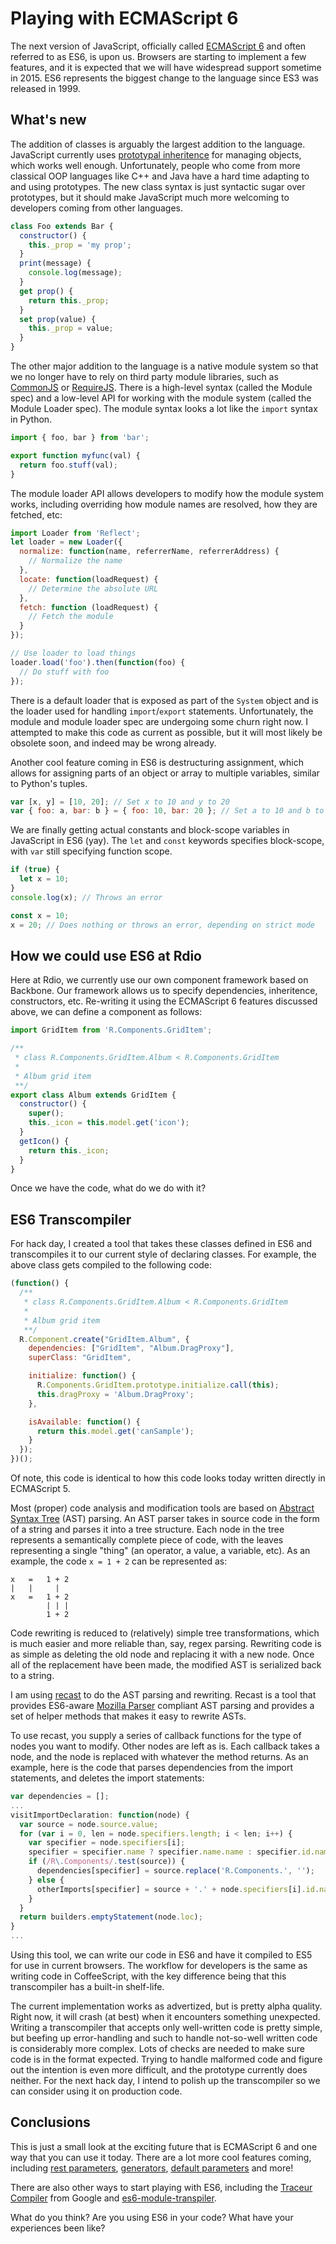 Playing with ECMAScript 6
=========================

The next version of JavaScript, officially called [ECMAScript 6](http://wiki.ecmascript.org/doku.php?id=harmony:specification_drafts) and often referred to as ES6, is upon us. Browsers are starting to implement a few features, and it is expected that we will have widespread support sometime in 2015. ES6 represents the biggest change to the language since ES3 was released in 1999.

## What's new

The addition of classes is arguably the largest addition to the language. JavaScript currently uses [prototypal inheritence](https://en.wikipedia.org/wiki/Prototype-based_programming) for managing objects, which works well enough. Unfortunately, people who come from more classical OOP languages like C++ and Java have a hard time adapting to and using prototypes. The new class syntax is just syntactic sugar over prototypes, but it should make JavaScript much more welcoming to developers coming from other languages.

```javascript
class Foo extends Bar {
  constructor() {
    this._prop = 'my prop';
  }
  print(message) {
    console.log(message);
  }
  get prop() {
    return this._prop;
  }
  set prop(value) {
    this._prop = value;
  }
}
```

The other major addition to the language is a native module system so that we no longer have to rely on third party module libraries, such as [CommonJS](http://www.commonjs.org/) or [RequireJS](http://www.requirejs.org/). There is a high-level syntax (called the Module spec) and a low-level API for working with the module system (called the Module Loader spec). The module syntax looks a lot like the `import` syntax in Python.

```javascript
import { foo, bar } from 'bar';

export function myfunc(val) {
  return foo.stuff(val);
}
```

The module loader API allows developers to modify how the module system works, including overriding how module names are resolved, how they are fetched, etc:

```javascript
import Loader from 'Reflect';
let loader = new Loader({
  normalize: function(name, referrerName, referrerAddress) {
    // Normalize the name
  },
  locate: function(loadRequest) {
    // Determine the absolute URL
  },
  fetch: function (loadRequest) {
    // Fetch the module
  }
});

// Use loader to load things
loader.load('foo').then(function(foo) {
  // Do stuff with foo
});
```

There is a default loader that is exposed as part of the `System` object and is the loader used for handling ```import```/```export``` statements. Unfortunately, the module and module loader spec are undergoing some churn right now. I attempted to make this code as current as possible, but it will most likely be obsolete soon, and indeed may be wrong already.

Another cool feature coming in ES6 is destructuring assignment, which allows for assigning parts of an object or array to multiple variables, similar to Python's tuples.

```javascript
var [x, y] = [10, 20]; // Set x to 10 and y to 20
var { foo: a, bar: b } = { foo: 10, bar: 20 }; // Set a to 10 and b to 20
```

We are finally getting actual constants and block-scope variables in JavaScript in ES6 (yay). The `let` and `const` keywords specifies block-scope, with `var` still specifying function scope.

```javascript
if (true) {
  let x = 10;
}
console.log(x); // Throws an error

const x = 10;
x = 20; // Does nothing or throws an error, depending on strict mode
```

## How we could use ES6 at Rdio

Here at Rdio, we currently use our own component framework based on Backbone. Our framework allows us to specify dependencies, inheritence, constructors, etc. Re-writing it using the ECMAScript 6 features discussed above, we can define a component as follows:

```javascript
import GridItem from 'R.Components.GridItem';

/**
 * class R.Components.GridItem.Album < R.Components.GridItem
 *
 * Album grid item
 **/
export class Album extends GridItem {
  constructor() {
    super();
    this._icon = this.model.get('icon');
  }
  getIcon() {
    return this._icon;
  }
}
```

Once we have the code, what do we do with it?

## ES6 Transcompiler

For hack day, I created a tool that takes these classes defined in ES6 and transcompiles it to our current style of declaring classes. For example, the above class gets compiled to the following code:

```javascript
(function() {
  /**
   * class R.Components.GridItem.Album < R.Components.GridItem
   *
   * Album grid item
   **/
  R.Component.create("GridItem.Album", {
    dependencies: ["GridItem", "Album.DragProxy"],
    superClass: "GridItem",

    initialize: function() {
      R.Components.GridItem.prototype.initialize.call(this);
      this.dragProxy = 'Album.DragProxy';
    },

    isAvailable: function() {
      return this.model.get('canSample');
    }
  });
})();
```

Of note, this code is identical to how this code looks today written directly in ECMAScript 5.

Most (proper) code analysis and modification tools are based on [Abstract Syntax Tree](https://en.wikipedia.org/wiki/Abstract_syntax_tree) (AST) parsing. An AST parser takes in source code in the form of a string and parses it into a tree structure. Each node in the tree represents a semantically complete piece of code, with the leaves representing a single "thing" (an operator, a value, a variable, etc). As an example, the code ```x = 1 + 2``` can be represented as:

```
x   =   1 + 2
|   |     |
x   =   1 + 2
        | | |
        1 + 2
```

Code rewriting is reduced to (relatively) simple tree transformations, which is much easier and more reliable than, say, regex parsing. Rewriting code is as simple as deleting the old node and replacing it with a new node. Once all of the replacement have been made, the modified AST is serialized back to a string.

I am using [recast](https://github.com/benjamn/recast) to do the AST parsing and rewriting. Recast is a tool that provides ES6-aware [Mozilla Parser](https://developer.mozilla.org/en-US/docs/Mozilla/Projects/SpiderMonkey/Parser_API) compliant AST parsing and provides a set of helper methods that makes it easy to rewrite ASTs.

To use recast, you supply a series of callback functions for the type of nodes you want to modify. Other nodes are left as is. Each callback takes a node, and the node is replaced with whatever the method returns. As an example, here is the code that parses dependencies from the import statements, and deletes the import statements:

```javascript
var dependencies = [];
...
visitImportDeclaration: function(node) {
  var source = node.source.value;
  for (var i = 0, len = node.specifiers.length; i < len; i++) {
    var specifier = node.specifiers[i];
    specifier = specifier.name ? specifier.name.name : specifier.id.name;
    if (/R\.Components/.test(source)) {
      dependencies[specifier] = source.replace('R.Components.', '');
    } else {
      otherImports[specifier] = source + '.' + node.specifiers[i].id.name;
    }
  }
  return builders.emptyStatement(node.loc);
}
...
```

Using this tool, we can write our code in ES6 and have it compiled to ES5 for use in current browsers. The workflow for developers is the same as writing code in CoffeeScript, with the key difference being that this transcompiler has a built-in shelf-life.

The current implementation works as advertized, but is pretty alpha quality. Right now, it will crash (at best) when it encounters something unexpected. Writing a transcompiler that accepts only well-written code is pretty simple, but beefing up error-handling and such to handle not-so-well written code is considerably more complex. Lots of checks are needed to make sure code is in the format expected. Trying to handle malformed code and figure out the intention is even more difficult, and the prototype currently does neither. For the next hack day, I intend to polish up the transcompiler so we can consider using it on production code.

## Conclusions

This is just a small look at the exciting future that is ECMAScript 6 and one way that you can use it today. There are a lot more cool features coming, including [rest parameters](http://wiki.ecmascript.org/doku.php?id=harmony:rest_parameters), [generators](http://wiki.ecmascript.org/doku.php?id=harmony:generators), [default parameters](http://wiki.ecmascript.org/doku.php?id=harmony:parameter_default_values) and more!

There are also other ways to start playing with ES6, including the [Traceur Compiler](https://github.com/google/traceur-compiler) from Google and [es6-module-transpiler](http://square.github.io/es6-module-transpiler/).

What do you think? Are you using ES6 in your code? What have your experiences been like?
